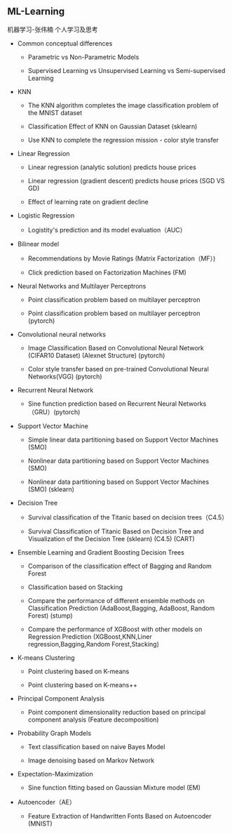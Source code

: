 ## ML-Learning
机器学习-张伟楠 
个人学习及思考

- Common conceptual differences
  
  - Parametric vs Non-Parametric Models
  
  - Supervised Learning vs Unsupervised Learning vs Semi-supervised Learning

- KNN
  
  - The KNN algorithm completes the image classification problem of the MNIST dataset

  - Classification Effect of KNN on Gaussian Dataset (sklearn)

  - Use KNN to complete the regression mission - color style transfer

- Linear Regression
  
  - Linear regression (analytic solution) predicts house prices

  - Linear regression (gradient descent) predicts house prices (SGD VS GD)

  - Effect of learning rate on gradient decline

- Logistic Regression
   
   - Logistity's prediction and its model evaluation（AUC）

- Bilinear model 
  
  - Recommendations by Movie Ratings (Matrix Factorization（MF）)
  
  - Click prediction based on Factorization Machines (FM)

- Neural Networks and Multilayer Perceptrons 
  
  - Point classification problem based on multilayer perceptron

  - Point classification problem based on multilayer perceptron (pytorch)
  
- Convolutional neural networks
  
  - Image Classification Based on Convolutional Neural Network (CIFAR10 Dataset) (Alexnet Structure) (pytorch)

  - Color style transfer based on pre-trained Convolutional Neural Networks(VGG) (pytorch)

- Recurrent Neural Network
  
  - Sine function prediction based on Recurrent Neural Networks（GRU）(pytorch)

- Support Vector Machine
 
  - Simple linear data partitioning based on Support Vector Machines (SMO)
  
  - Nonlinear data partitioning based on Support Vector Machines (SMO)
  
  - Nonlinear data partitioning based on Support Vector Machines (SMO) (sklearn)

- Decision Tree
   
  - Survival classification of the Titanic based on decision trees（C4.5）

  - Survival Classification of Titanic Based on Decision Tree and Visualization of the Decision Tree (sklearn) (C4.5) (CART)

- Ensemble Learning and Gradient Boosting Decision Trees
     
  - Comparison of the classification effect of Bagging and Random Forest
    
  - Classification based on Stacking 
  
  - Compare the performance of different ensemble methods on Classification Prediction (AdaBoost,Bagging, AdaBoost, Random Forest) (stump)
 
  - Compare the performance of XGBoost with other models on Regression Prediction (XGBoost,KNN,Liner regression,Bagging,Random Forest,Stacking)

- K-means Clustering

  - Point clustering based on K-means

  - Point clustering based on K-means++

- Principal Component Analysis
  
  - Point component dimensionality reduction based on principal component analysis (Feature decomposition)

- Probability Graph Models
  
  - Text classification based on naive Bayes Model
  
  - Image denoising based on Markov Network

- Expectation-Maximization
  
  - Sine function fitting based on Gaussian Mixture model (EM)

- Autoencoder（AE）
  
  - Feature Extraction of Handwritten Fonts Based on Autoencoder (MNIST)







